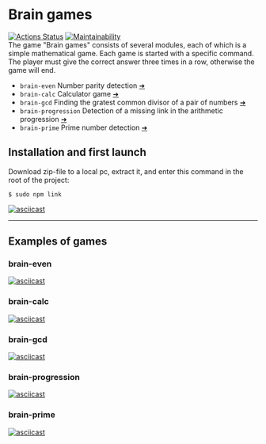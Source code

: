 
Brain games
========================


[![Actions Status](https://github.com/moxa-rumin/frontend-project-44/workflows/hexlet-check/badge.svg)](https://github.com/moxa-rumin/frontend-project-44/actions)
[![Maintainability](https://api.codeclimate.com/v1/badges/a99a88d28ad37a79dbf6/maintainability)](https://codeclimate.com/github/codeclimate/codeclimate/maintainability)
<br>
The game "Brain games" consists of several modules, each of which is a simple mathematical game.
Each game is started with a specific command. The player must give the correct answer three times in a row, otherwise the game will end.

* `brain-even` Number parity detection [➜](#brain-even)
* `brain-calc` Calculator game [➜](#brain-calc)
* `brain-gcd` Finding the gratest common divisor of a pair of numbers [➜](#brain-gcd)
* `brain-progression` Detection of a missing link in the arithmetic progression [➜](#brain-progression)
* `brain-prime` Prime number detection [➜](#brain-prime)

## Installation and first launch ##

Download zip-file to a local pc, extract it, and enter this command in the root of the project:

    $ sudo npm link
[![asciicast](https://asciinema.org/a/ER0BnyuTA7jZQDg3FpwAgAw0G.svg)](https://asciinema.org/a/ER0BnyuTA7jZQDg3FpwAgAw0G)

---
## Examples of games ##
### brain-even ###

[![asciicast](https://asciinema.org/a/9y4SDe6Ox1P5emWcxhTHz5Ms2.svg)](https://asciinema.org/a/9y4SDe6Ox1P5emWcxhTHz5Ms2)

### brain-calc ###
[![asciicast](https://asciinema.org/a/3qA6p758HJGdldmiv0JjQ75id.svg)](https://asciinema.org/a/3qA6p758HJGdldmiv0JjQ75id)

### brain-gcd ###
[![asciicast](https://asciinema.org/a/adx14zHs4PvnHFndRgrLlbHzr.svg)](https://asciinema.org/a/adx14zHs4PvnHFndRgrLlbHzr)

### brain-progression ###
[![asciicast](https://asciinema.org/a/AKdyTN0lTmzVMj9an5QuoM4FV.svg)](https://asciinema.org/a/AKdyTN0lTmzVMj9an5QuoM4FV)

### brain-prime ###
[![asciicast](https://asciinema.org/a/1Bq9qcNJXYW6FsRm2gqQKpFoS.svg)](https://asciinema.org/a/1Bq9qcNJXYW6FsRm2gqQKpFoS)
